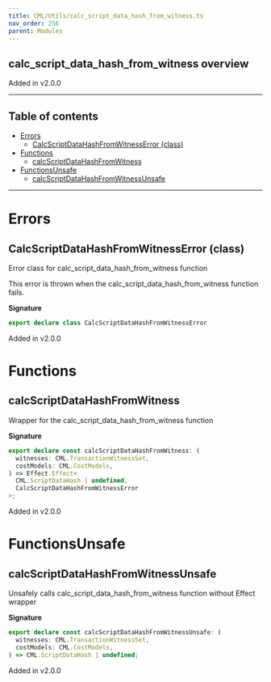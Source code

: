 ```yaml
---
title: CML/Utils/calc_script_data_hash_from_witness.ts
nav_order: 256
parent: Modules
---
```


## calc_script_data_hash_from_witness overview

Added in v2.0.0

---

<h2 class="text-delta">Table of contents</h2>

- [Errors](#errors)
  - [CalcScriptDataHashFromWitnessError (class)](#calcscriptdatahashfromwitnesserror-class)
- [Functions](#functions)
  - [calcScriptDataHashFromWitness](#calcscriptdatahashfromwitness)
- [FunctionsUnsafe](#functionsunsafe)
  - [calcScriptDataHashFromWitnessUnsafe](#calcscriptdatahashfromwitnessunsafe)

---

# Errors

## CalcScriptDataHashFromWitnessError (class)

Error class for calc_script_data_hash_from_witness function

This error is thrown when the calc_script_data_hash_from_witness function fails.

**Signature**

```ts
export declare class CalcScriptDataHashFromWitnessError
```

Added in v2.0.0

# Functions

## calcScriptDataHashFromWitness

Wrapper for the calc_script_data_hash_from_witness function

**Signature**

```ts
export declare const calcScriptDataHashFromWitness: (
  witnesses: CML.TransactionWitnessSet,
  costModels: CML.CostModels,
) => Effect.Effect<
  CML.ScriptDataHash | undefined,
  CalcScriptDataHashFromWitnessError
>;
```

Added in v2.0.0

# FunctionsUnsafe

## calcScriptDataHashFromWitnessUnsafe

Unsafely calls calc_script_data_hash_from_witness function without Effect wrapper

**Signature**

```ts
export declare const calcScriptDataHashFromWitnessUnsafe: (
  witnesses: CML.TransactionWitnessSet,
  costModels: CML.CostModels,
) => CML.ScriptDataHash | undefined;
```

Added in v2.0.0
